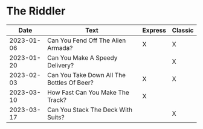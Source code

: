 # The Riddler


| Date       | Text                                            | Express | Classic |
| ---------- | ----------------------------------------------- | ------- | ------- |
| 2023-01-06 | Can You Fend Off The Alien Armada?			   | X       | X       |
| 2023-01-20 | Can You Make A Speedy Delivery?				   |         | X       |
| 2023-02-03 | Can You Take Down All The Bottles Of Beer?	   | X       | X       |
| 2023-03-10 | How Fast Can You Make The Track?                | X       |         |
| 2023-03-17 | Can You Stack The Deck With Suits?              |         | X       |
